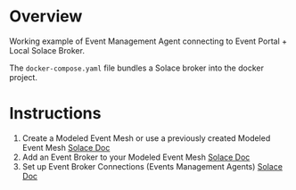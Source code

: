 # Overview

Working example of Event Management Agent connecting to Event Portal + Local Solace Broker.

The `docker-compose.yaml` file bundles a Solace broker into the docker project.

# Instructions

1. Create a Modeled Event Mesh or use a previously created Modeled Event Mesh [Solace Doc](https://docs.solace.com/Cloud/Event-Portal/modeled-event-mesh.htm#creating-a-modeled-event-mesh)
2. Add an Event Broker to your Modeled Event Mesh [Solace Doc](https://docs.solace.com/Cloud/Event-Portal/modeled-event-mesh-runtime-data.htm#adding-an-event-broker-to-a-modeled-event-mesh)
3. Set up Event Broker Connections (Events Management Agents) [Solace Doc](https://docs.solace.com/Cloud/Event-Portal/event-portal-collect-runtime-data.htm#setting-up-event-broker-connections)


